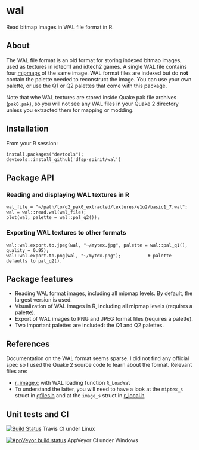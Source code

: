 # wal
Read bitmap images in WAL file format in R.

## About

The WAL file format is an old format for storing indexed bitmap images, used as textures in idtech1 and idtech2 games. A single WAL file contains four [mipmaps](https://en.wikipedia.org/wiki/Mipmap) of the same image. WAL format files are indexed but do **not** contain the palette needed to reconstruct the image. You can use your own palette, or use the Q1 or Q2 palettes that come with this package.

Note that whe WAL textures are stored inside Quake pak file archives (`pak0.pak`), so you will not see any WAL files in your Quake 2 directory unless you extracted them for mapping or modding.

## Installation

From your R session:

    install.packages("devtools");
    devtools::install_github('dfsp-spirit/wal')


## Package API

### Reading and displaying WAL textures in R

    wal_file = "~/path/to/q2_pak0_extracted/textures/e1u2/basic1_7.wal";
    wal = wal::read.wal(wal_file);
    plot(wal, palette = wal::pal_q2());

### Exporting WAL textures to other formats

    wal::wal.export.to.jpeg(wal, "~/mytex.jpg", palette = wal::pal_q1(), quality = 0.95);
    wal::wal.export.to.png(wal, "~/mytex.png");          # palette defaults to pal_q2().
    
## Package features

* Reading WAL format images, including all mipmap levels. By default, the largest version is used.
* Visualization of WAL images in R, including all mipmap levels (requires a palette).
* Export of WAL images to PNG and JPEG format files (requires a palette).
* Two important palettes are included: the Q1 and Q2 palettes.


## References

Documentation on the WAL format seems sparse. I did not find any official spec so I used the Quake 2 source code to learn about the format. Relevant files are:

* [r_image.c](https://github.com/id-Software/Quake-2/blob/master/ref_soft/r_image.c) with WAL loading function `R_LoadWal`
* To understand the latter, you will need to have a look at the `miptex_s` struct in [qfiles.h](https://github.com/id-Software/Quake-2/blob/master/qcommon/qfiles.h) and at the `image_s` struct in [r_local.h](https://github.com/id-Software/Quake-2/blob/master/ref_soft/r_local.h)

## Unit tests and CI

[![Build Status](https://travis-ci.org/dfsp-spirit/wal.svg?branch=master)](https://travis-ci.org/dfsp-spirit/wal) Travis CI under Linux

[![AppVeyor build status](https://ci.appveyor.com/api/projects/status/github/dfsp-spirit/wal?branch=master&svg=true)](https://ci.appveyor.com/project/dfsp-spirit/wal) AppVeyor CI under Windows


